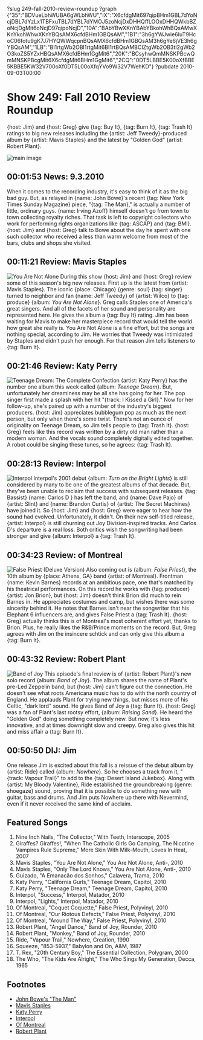 ?slug 249-fall-2010-review-roundup
?graph {"35":"BDVueLbhWUBA6gWLbhWU","IX":"X6cfdgMit697qipBHm1GBL7dYoNcjDBL7dYzLx1TBFxuTBL7dYBL7dYMOJ5zoNcjDxDHHQffLOOxDHHQWkbBZoNcjDgMit6oNcjD97qipoNcjD","10A":"BAbYBwXKnYBAbYBkohWhBQsAMwXKnYkohWhwXKnYBQsAMX6cfdBHm1GBQsAM","1B1":"3h6gYWJwie6IuT9HcoC06fotu9gK7J7HYQWWqcpnBQsAMX6cfdBHm1GBQsAM3h6gYe6jVE3h6gYBQsAM","1LB":"BI1rtgWb2OBI1rtgMit6BI1rtBQsAMBCIZtgWb2OB3tI2gWb2O3koZS5YZxHBQsAMX6cfdBHm1GgMit6","20K":"BCsyhwQmMNSKPBcwQmMNSKPBcgMit6X6cfdgMit6BHm1GgMit6","2CQ":"0DT5LBBE5K00oXfBBE5KBBE5KW32V700oXf0DT5L00oXfqYVo9W32V7WehKD"}
?pubdate 2010-09-03T00:00

# Show 249: Fall 2010 Review Roundup
{host: Jim} and {host: Greg} give {tag: Buy It}, {tag: Burn It}, {tag: Trash It} ratings to big new releases including the {artist: Jeff Tweedy}-produced album by {artist: Mavis Staples} and the latest by "Golden God" {artist: Robert Plant}.

![main image](http://static.soundopinions.org/images/2010/recordreviews.jpg)


## 00:01:53 News: 9.3.2010
When it comes to the recording industry, it's easy to think of it as the big bad guy. But, as relayed in {name: John Bowe}'s recent {tag: New York Times Sunday Magazine} piece, "{tag: The Man}," is actually a number of little, ordinary guys. {name: Irving Azoff} himself doesn't go from town to town collecting royalty riches. That task is left to copyright collectors who work for performing rights organizations like {tag: ASCAP} and {tag: BMI}. {host: Jim} and {host: Greg} talk to Bowe about the day he spent with one such collector who received a less than warm welcome from most of the bars, clubs and shops she visited.

## 00:11:21 Review: Mavis Staples
![You Are Not Alone](http://is3.mzstatic.com/image/thumb/Music/v4/c8/1f/37/c81f376b-dd5f-2a6e-c2bb-95f8f8e9cfc6/source/600x600bb.jpg "49985/386004870")
During this show {host: Jim} and {host: Greg} review some of this season's big new releases. First up is the latest from {artist: Mavis Staples}. The iconic {place: Chicago} {genre: soul} {tag: singer} turned to neighbor and fan {name: Jeff Tweedy} of {artist: Wilco} to {tag: produce} {album: *You Are Not Alone*}. Greg calls Staples one of America's great singers. And all of the facets of her sound and personality are represented here. He gives the album a {tag: Buy It} rating. Jim has been waiting for Mavis to make her masterpiece record that would tell the world how great she really is. You Are Not Alone is a fine effort, but the songs are nothing special, according to Jim. He worries that Tweedy was intimidated by Staples and didn't push her enough. For that reason Jim tells listeners to {tag: Burn It}.

## 00:21:46 Review: Katy Perry
![Teenage Dream: The Complete Confection](http://is3.mzstatic.com/image/thumb/Music6/v4/6f/26/97/6f269773-cce6-564d-b6fa-13de7aa4f7fc/source/600x600bb.jpg "64387566/716083729")
{artist: Katy Perry} has the number one album this week called {album: *Teenage Dream*}. But, unfortunately her dreaminess may be all she has going for her. The pop singer first made a splash with her hit "{track: I Kissed a Girl}." Now for her follow-up, she's paired up with a number of the industry's biggest producers. {host: Jim} appreciates bubblegum pop as much as the next person, but only when there's some twist. There's not an ounce of originality on Teenage Dream, so Jim tells people to {tag: Trash It}. {host: Greg} feels like this record was written by a dirty old man rather than a modern woman. And the vocals sound completely digitally edited together. A robot could be singing these tunes, so he agrees: {tag: Trash It}.

## 00:28:13 Review: Interpol
![Interpol](http://is4.mzstatic.com/image/thumb/Music/v4/0a/1f/ed/0a1fed66-f08d-e523-ad4d-a3555c68f613/source/600x600bb.jpg "2960765/382132927")
Interpol's 2001 debut {album: *Turn on the Bright Lights*} is still considered by many to be one of the greatest albums of that decade. But, they've been unable to reclaim that success with subsequent releases. {tag: Bassist} {name: Carlos D } has left the band, and {name: Dave Pajo} of {artist: Slint} and {name: Brandon Curtis} of {artist: The Secret Machines} have joined it. So {host: Jim} and {host: Greg} were eager to hear how the sound had evolved. Unfortunately, it didn't. On their new self-titled release, {artist: Interpol} is still churning out Joy Division-inspired tracks. And Carlos D's departure is a real loss. Both critics wish the songwriting had been stronger and give {album: Interpol} a {tag: Trash It}.

## 00:34:23 Review: of Montreal
![False Priest (Deluxe Version)](http://is5.mzstatic.com/image/thumb/Music/v4/d3/0f/47/d30f47de-6a3c-0523-ec38-1acb50802048/source/600x600bb.jpg "13489119/390321583")
 Also coming out is {album: *False Priest*}, the 10th album by {place: Athens, GA} band {artist: of Montreal}. Frontman {name: Kevin Barnes} records at an ambitious pace, one that's matched by his theatrical performances. On this record he works with {tag: producer} {artist: Jon Brion}, but {host: Jim} doesn't think Brion did much to rein Barnes in. He appreciates costumes and camp, but wishes there was some sincerity behind it. He notes that Barnes isn't near the songwriter that his Elephant 6 influencers are, and gives False Priest a {tag: Trash It}. {host: Greg} actually thinks this is of Montreal's most coherent effort yet, thanks to Brion. Plus, he really likes the R&B/Prince moments on the record. But, Greg agrees with Jim on the insincere schtick and can only give this album a {tag: Burn It}.

## 00:43:32 Review: Robert Plant
![Band of Joy](http://is3.mzstatic.com/image/thumb/Music/v4/88/88/b1/8888b13e-5992-28a9-6e65-d8b0bc042735/source/600x600bb.jpg "288062/429618493")
This episode's final review is of {artist: Robert Plant}'s new solo record {album: *Band of Joy*}. The album shares the name of Plant's pre-Led Zeppelin band, but {host: Jim} can't figure out the connection. He doesn't see what roots Americana music has to do with the north country of England. He applauds Plant for trying new things, but misses more of his Celtic, "dark lord" sound. He gives Band of Joy a {tag: Burn It}. {host: Greg} was a fan of Plant's last rootsy effort, {album: *Raising Sand*}. He heard the "Golden God" doing something completely new. But now, it's less innovative, and at times downright slow and creepy. Greg also gives this hit and miss affair a {tag: Burn It}.

## 00:50:50 DIJ: Jim
One release Jim is excited about this fall is a reissue of the debut album by {artist: Ride} called {album: *Nowhere*}. So he chooses a track from it, "{track: Vapour Trail}" to add to the {tag: Desert Island Jukebox}. Along with {artist: My Bloody Valentine}, Ride established the groundbreaking {genre: shoegaze} sound, proving that it is possible to do something new with guitar, bass and drums. And Jim puts Nowhere up there with Nevermind, even if it never received the same kind of acclaim.


## Featured Songs
1. Nine Inch Nails, "The Collector," With Teeth, Interscope, 2005
2. Giraffes? Giraffes!, "When The Catholic Girls Go Camping, The Nicotine Vampires Rule Supreme," More Skin With Milk-Mouth, Loves In Heat, 2007
4. Mavis Staples, "You Are Not Alone," You Are Not Alone, Anti-, 2010
5. Mavis Staples, "Only The Lord Knows," You Are Not Alone, Anti-, 2010
6. Guizado, "A Emanacão dos Sonhos," Calavera, Trama, 2010
7. Katy Perry, "California Gurls," Teenage Dream, Capitol, 2010
8. Katy Perry, "Teenage Dream," Teenage Dream, Capitol, 2010
9. Interpol, "Success," Interpol, Matador, 2010
10. Interpol, "Lights," Interpol, Matador, 2010
11. Of Montreal, "Coquet Coquette," False Priest, Polyvinyl, 2010
12. Of Montreal, "Our Riotous Defects," False Priest, Polyvinyl, 2010
13. Of Montreal, "Around The Way," False Priest, Polyvinyl, 2010
14. Robert Plant, "Angel Dance," Band of Joy, Rounder, 2010
15. Robert Plant, "Monkey," Band of Joy, Rounder, 2010
16. Ride, "Vapour Trail," Nowhere, Creation, 1990
17. Squeeze, "853-5937," Babylon and On, A&M, 1987
18. T. Rex, "20th Century Boy," The Essential Collection, Polygram, 2000
19. The Who, "The Kids Are Alright," The Who Sings My Generation, Decca, 1965

## Footnotes
- [John Bowe's "The Man"](http://www.nytimes.com/2010/08/08/magazine/08music-t.html?_r=2&pagewanted=1)
- [Mavis Staples](http://mavisstaples.com/)
- [Katy Perry](http://www.katyperry.com/)
- [Interpol](http://interpolnyc.com/)
- [Of Montreal](http://www.ofmontreal.net/)
- [Robert Plant](http://www.robertplant.com/)
